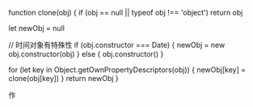 function clone(obj) {
  if (obj == null || typeof obj !== 'object') return obj

  let newObj = null

  // 时间对象有特殊性
  if (obj.constructor === Date) {
    newObj = new obj.constructor(obj)
  } else {
    obj.constructor()
  }


  for (let key in Object.getOwnPropertyDescriptors(obj)) {
    newObj[key] = clone(obj[key])
  }
  return newObj
}

作
